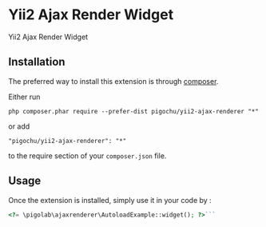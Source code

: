 Yii2 Ajax Render Widget
=======================
Yii2 Ajax Render Widget

Installation
------------

The preferred way to install this extension is through [composer](http://getcomposer.org/download/).

Either run

```
php composer.phar require --prefer-dist pigochu/yii2-ajax-renderer "*"
```

or add

```
"pigochu/yii2-ajax-renderer": "*"
```

to the require section of your `composer.json` file.


Usage
-----

Once the extension is installed, simply use it in your code by  :

```php
<?= \pigolab\ajaxrenderer\AutoloadExample::widget(); ?>```